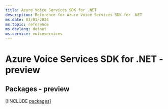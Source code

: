```yaml
---
title: Azure Voice Services SDK for .NET
description: Reference for Azure Voice Services SDK for .NET
ms.date: 03/01/2024
ms.topic: reference
ms.devlang: dotnet
ms.service: voiceservices
---
```

# Azure Voice Services SDK for .NET - preview
## Packages - preview
[!INCLUDE [packages](voice-services-index.md)]